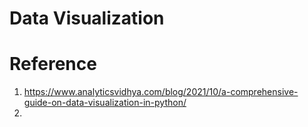 # Data Visualization

# Reference
1. https://www.analyticsvidhya.com/blog/2021/10/a-comprehensive-guide-on-data-visualization-in-python/
2. 